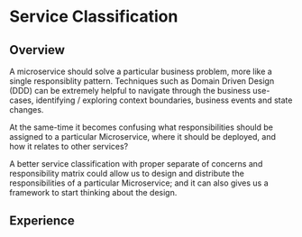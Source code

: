 # Service Classification

## Overview

A microservice should solve a particular business problem, more like a single responsiblity pattern. Techniques such as Domain Driven Design (DDD) can be extremely helpful to navigate through the business use-cases, identifying / exploring context boundaries, business events and state changes. 

At the same-time it becomes confusing what responsibilities should be assigned to a particular Microservice, where it should be deployed, and how it relates to other services?

A better service classification with proper separate of concerns and responsibility matrix could allow us to design and distribute the responsibilities of a particular Microservice; and it can also gives us a framework to start thinking about the design.

## 



## Experience



 